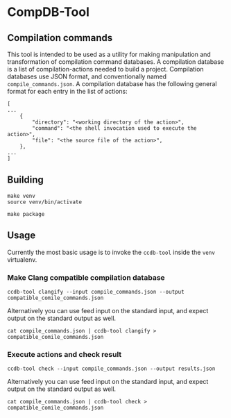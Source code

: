 # CompDB-Tool

## Compilation commands
This tool is intended to be used as a utility for making manipulation and transformation of compilation command databases. A compilation database is a list of compilation-actions needed to build a project. Compilation databases use JSON format, and conventionally named `compile_commands.json`. A compilation database has the following general format for each entry in the list of actions:
```
[
...
    {
        "directory": "<working directory of the action>",
        "command": "<the shell invocation used to execute the action>",
        "file": "<the source file of the action>",
    },
...
]
```

## Building
```
make venv
source venv/bin/activate

make package
```

## Usage
Currently the most basic usage is to invoke the `ccdb-tool` inside the `venv` virtualenv.

### Make Clang compatible compilation database
```
ccdb-tool clangify --input compile_commands.json --output compatible_comile_commands.json
```
Alternatively you can use feed input on the standard input, and expect output on the standard output as well.
```
cat compile_commands.json | ccdb-tool clangify > compatible_comile_commands.json
```

### Execute actions and check result 
```
ccdb-tool check --input compile_commands.json --output results.json
```
Alternatively you can use feed input on the standard input, and expect output on the standard output as well.
```
cat compile_commands.json | ccdb-tool check > compatible_comile_commands.json
```
